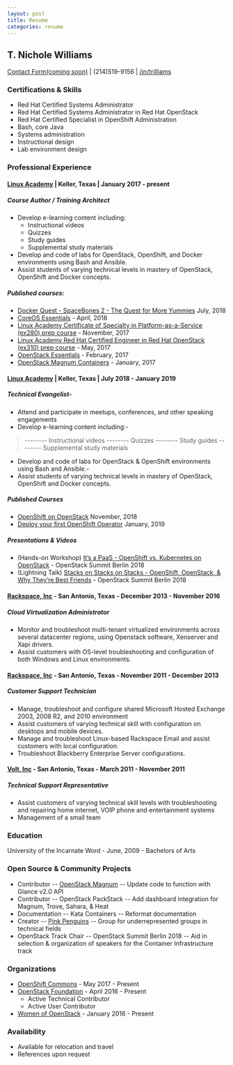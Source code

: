```yaml
---
layout: post
title: Resume
categories: resume
---
```


## T. Nichole Williams	
[Contact Form(coming soon)][contact]	| (214)519-9156 | [/in/trilliams][linkedin]

### Certifications & Skills

- Red Hat Certified Systems Administrator
- Red Hat Certified Systems Administrator in Red Hat OpenStack
- Red Hat Certified Specialist in OpenShift Administration
- Bash, core Java
- Systems administration
- Instructional design
- Lab environment design


### Professional Experience

#### [Linux Academy][la-main] | Keller, Texas | January 2017 - present
##### Course Author / Training Architect
- Develop e-learning content including: 
	- Instructional videos
	- Quizzes
	- Study guides
	- Supplemental study materials
- Develop and code of labs for OpenStack, OpenShift, and Docker environments using Bash and Ansible. 
- Assist students of varying technical levels in mastery of OpenStack, OpenShift and Docker concepts.

##### Published courses:
- [Docker Quest - SpaceBones 2 - The Quest for More Yummies][docker] July, 2018
- [CoreOS Essentials][coreos] - April, 2018
- [Linux Academy Certificate of Specialty in Platform-as-a-Service (ex280) prep course][ex280] - November, 2017
- [Linux Academy Red Hat Certified Engineer in Red Hat OpenStack (ex310) prep course][ex310] - May, 2017
- [OpenStack Essentials][osessentials] - February, 2017
- [OpenStack Magnum Containers][magnum] - January, 2017

#### [Linux Academy][la-main] | Keller, Texas | July 2018 - January 2019

##### Technical Evangelist-
- Attend and participate in meetups, conferences, and other speaking engagements
- Develop e-learning content including:-
>-------- Instructional videos
>-------- Quizzes
>-------- Study guides
>-------- Supplemental study materials
- Develop and code of labs for OpenStack & OpenShift environments using Bash and Ansible.-
- Assist students of varying technical levels in mastery of OpenStack, OpenShift and Docker concepts.

##### Published Courses
- [OpenShift on OpenStack][ooo123] November, 2018
- [Deploy your first OpenShift Operator][operators] January, 2019

##### Presentations & Videos

- (Hands-on Workshop) [It’s a PaaS - OpenShift vs. Kubernetes on OpenStack][issapass] - OpenStack Summit Berlin 2018
- (Lightning Talk) [Stacks on Stacks on Stacks - OpenShift, OpenStack, & Why They’re Best Friends][staxonstax] - OpenStack Summit Berlin 2018

#### [Rackspace, Inc][rax] - San Antonio, Texas - December 2013 - November 2016

##### Cloud Virtualization Administrator

- Monitor and troubleshoot multi-tenant virtualized environments across several datacenter regions, using Openstack software, Xenserver and Xapi drivers.
- Assist customers with OS-level troubleshooting and configuration of both Windows and Linux environments.

#### [Rackspace, Inc][rax] - San Antonio, Texas - November 2011 - December 2013

##### Customer Support Technician

- Manage, troubleshoot and configure shared Microsoft Hosted Exchange 2003, 2008 R2, and 2010 environment
- Assist customers of varying technical skill with configuration on desktops and mobile devices.
- Manage and troubleshoot Linux-based Rackspace Email and assist customers with local configuration.
- Troubleshoot Blackberry Enterprise Server configurations.


#### [Volt, Inc][volt] - San Antonio, Texas -  March 2011 - November 2011

##### Technical Support Representative

- Assist customers of varying technical skill levels with troubleshooting and repairing home internet, VOIP phone and entertainment systems
- Management of a small team

### Education

University of the Incarnate Word - June, 2009 - Bachelors of Arts

### Open Source & Community Projects

- Contributor -- [OpenStack Magnum][magnum2] -- Update code to function with Glance v2.0 API
- Contributor -- OpenStack PackStack -- Add dashboard integration for Magnum, Trove, Sahara, & Heat
- Documentation -- Kata Containers -- Reformat documentation
- Creator -- [Pink Penguins][pinkpengs] -- Group for underrepresented groups in technical fields
- OpenStack Track Chair -- OpenStack Summit Berlin 2018 -- Aid in selection & organization of speakers for the Container Infrastructure track

### Organizations

- [OpenShift Commons][commons] - May 2017 - Present
- [OpenStack Foundation][profile] - April 2016 - Present
	- Active Technical Contributor
	- Active User Contributor
- [Women of OpenStack][woo] - January 2016 - Present

### Availability

- Available for relocation and travel
- References upon request

[woo]: https://wiki.openstack.org/wiki/Women_of_OpenStack
[la-main]: https://linuxacademy.com
[rax]: https://rackspace.com
[volt]: #
[linkedin]: https://www.linkedin.com/in/trilliams/
[osessentials]: https://linuxacademy.com/openstack/training/course/name/openstack-essentials
[ex310]: https://linuxacademy.com/openstack/training/course/name/rhel-rhce-openstack
[ex280]: https://linuxacademy.com/linux/training/course/name/linux-academy-redhat-certificate-of-expertise-in-platform-as-a-service-exam-ex280-prep-course
[coreos]: https://linuxacademy.com/linux/training/course/name/coreos-essentials
[magnum]: https://linuxacademy.com/openstack/training/course/name/openstack-magnum-containers
[docker]: #
[ooo123]: https://linuxacademy.com/openstack/training/course/name/open-shift-on-open-stack
[issapass]: https://www.openstack.org/summit/berlin-2018/summit-schedule/events/22003/its-a-paas-openshift-vs-kubernetes-on-openstack
[staxonstax]: https://www.openstack.org/summit/berlin-2018/summit-schedule/events/22041/stacks-on-stacks-on-stacks-openstack-openshift-and-why-theyre-best-friends
[profile]: https://www.openstack.org/community/members/profile/59069/treva-williams
[pinkpengs]: https://pinkpenguins.io
[magnum2]: https://review.openstack.org/445584
[stackalytics]: http://stackalytics.com/?user_id=trilliams&release=all
[commons]: https://commons.openshift.org
[operators]: https://linuxacademy.com/linux/training/course/name/red-hat-open-shift
[contact]: contact.html
